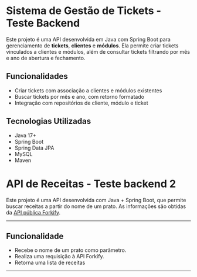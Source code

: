 # Sistema de Gestão de Tickets - Teste Backend

Este projeto é uma API desenvolvida em Java com Spring Boot para gerenciamento de **tickets**, **clientes** e **módulos**. Ela permite criar tickets vinculados a clientes e módulos, além de consultar tickets filtrando por mês e ano de abertura e fechamento.

## Funcionalidades

-  Criar tickets com associação a clientes e módulos existentes
- Buscar tickets por mês e ano, com retorno formatado
- Integração com repositórios de cliente, módulo e ticket

## Tecnologias Utilizadas

- Java 17+
- Spring Boot
- Spring Data JPA
- MySQL
- Maven

# API de Receitas - Teste backend 2

Este projeto é uma API  desenvolvida com Java + Spring Boot, que permite buscar receitas a partir do nome de um prato. As informações são obtidas da [API pública Forkify](https://forkify-api.herokuapp.com).

---

## Funcionalidade

- Recebe o nome de um prato como parâmetro.
- Realiza uma requisição à API Forkify.
- Retorna uma lista de receitas

---


